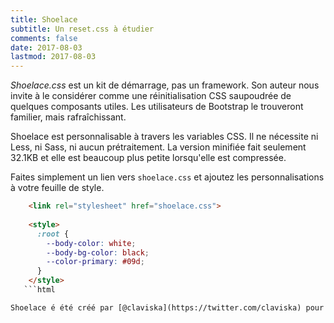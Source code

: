 ```yaml
---
title: Shoelace
subtitle: Un reset.css à étudier
comments: false
date: 2017-08-03
lastmod: 2017-08-03
---
```


<dfn>Shoelace.css</dfn> est un kit de démarrage, pas un framework. Son auteur nous invite à le considérer comme une réinitialisation CSS saupoudrée de quelques composants utiles. Les utilisateurs de Bootstrap le trouveront familier, mais rafraîchissant.

Shoelace est personnalisable à travers les variables CSS. Il ne nécessite ni Less, ni Sass, ni aucun prétraitement. La version minifiée fait seulement 32.1KB et elle est beaucoup plus petite lorsqu'elle est compressée.

Faites simplement un lien vers `shoelace.css` et ajoutez les personnalisations à votre feuille de style.
    
```html
    <link rel="stylesheet" href="shoelace.css">
    
    <style>
      :root {
        --body-color: white;
        --body-bg-color: black;
        --color-primary: #09d;
      }
    </style>
   ```html 

Shoelace é été créé par [@claviska](https://twitter.com/claviska) pour [Surreal CMS](https://www.surrealcms.com/). Il est disponible sous la licence MIT.